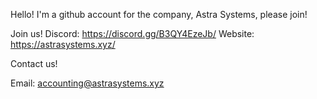 Hello! I'm a github account for the company, Astra Systems, please join!

Join us! 
Discord: https://discord.gg/B3QY4EzeJb/
Website: https://astrasystems.xyz/

Contact us!

Email: accounting@astrasystems.xyz
